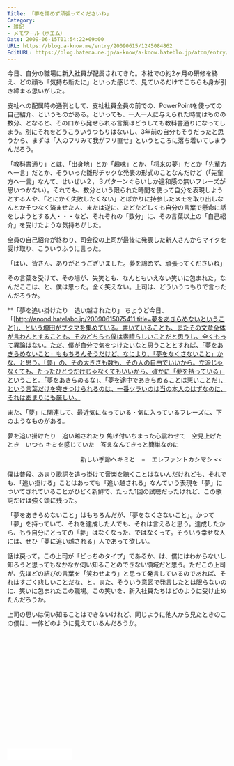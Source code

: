 ```yaml
---
Title: 「夢を諦めず頑張ってくださいね」
Category:
- 雑記
- メモワール（ポエム）
Date: 2009-06-15T01:54:22+09:00
URL: https://blog.a-know.me/entry/20090615/1245084862
EditURL: https://blog.hatena.ne.jp/a-know/a-know.hateblo.jp/atom/entry/12921228815727980040
---
```


今日、自分の職場に新入社員が配属されてきた。本社での約2ヶ月の研修を終え、どの顔も「気持ち新たに」といった感じで、見ているだけでこちらも身が引き締まる思いがした。

支社への配属時の通例として、支社社員全員の前での、PowerPointを使っての自己紹介、というものがある。といっても、一人一人に与えられた時間はものの数分、となると、その口から発せられる言葉はどうしても教科書通りになってしまう。別にそれをどうこういうつもりはないし、3年前の自分もそうだったと思うから、まずは「人のフリみて我がフリ直せ」というところに落ち着いてしまうんだろう。

「教科書通り」とは、「出身地」とか「趣味」とか、「将来の夢」だとか「先輩方へ一言」だとか、そういった雛形チックな発表の形式のことなんだけど（「先輩方へ一言」なんて、せいぜい２，３パターンぐらいしか違和感の無いフレーズが思いつかない）。それでも、数分という限られた時間を使って自分を表現しようとする人や、「とにかく失敗したくない」とばかりに持参したメモを取り出しなんとかそつなく済ませた人、または逆に、たどたどしくも自分の言葉で懸命に話をしようとする人・・・など、それぞれの「数分」に、その言葉以上の「自己紹介」を受けたような気持ちがした。

全員の自己紹介が終わり、司会役の上司が最後に発表した新人さんからマイクを受け取り、こういうふうに言った。

「はい、皆さん、ありがとうございました。夢を諦めず、頑張ってくださいね」

その言葉を受けて、その場が、失笑とも、なんともいえない笑いに包まれた。なんだここは、と、僕は思った。全く笑えない。上司は、どういうつもりで言ったんだろうか。


**「夢を追い掛けたり　追い越されたり」
ちょうど今日、「[http://anond.hatelabo.jp/20090615075411:title=夢をあきらめないということ]」、という増田がブクマを集めている。書いていることも、またその文章全体が言わんとすることも、そのどちらも僕は素晴らしいことだと思うし、全くもって異論はない。ただ、僕が自分で気をつけたいなと思うこととすれば、「夢をあきらめないこと」ももちろんそうだけど、なにより、「夢をなくさないこと」かな、と思う。「夢」の、その大きさも数も、その人の自由でいいから。立派じゃなくても、たったひとつだけじゃなくてもいいから、確かに「夢を持っている」ということ。「夢をあきらめるな」、「夢を途中であきらめることは悪いことだ」、という言葉だけを突きつけられるのは、一番ツラいのは当の本人のはずなのに、それはあまりにも厳しい。

また、「夢」に関連して、最近気になっている・気に入っているフレーズに、下のようなものがある。


>>
夢を追い掛けたり　追い越されたり
焦げ付いちまった心震わせて　空見上げたとき　いつも
キミを感じていた　答えなんてきっと簡単なのに

　　　　　　　　　　　　新しい季節へキミと　−　エレファントカシマシ
<<


僕は普段、あまり歌詞を追っ掛けて音楽を聴くことはないんだけれども、それでも、「追い掛ける」ことはあっても「追い越される」なんていう表現を「夢」についてされていることがひどく新鮮で、たった1回の試聴だったけれど、この歌詞だけは強く頭に残った。

「夢をあきらめないこと」はもちろんだが、「夢をなくさないこと」。かつて「夢」を持っていて、それを達成した人でも、それは言えると思う。達成したから、もう自分にとっての「夢」はなくなった、ではなくって。そういう幸せな人には、ぜひ「夢に追い越される」人であって欲しい。


話は戻って。この上司が「どっちのタイプ」であるか、は、僕にはわからないし知ろうと思ってもなかなか伺い知ることのできない領域だと思う。ただこの上司が、先ほどの結びの言葉を「笑わせよう」と思って発言しているのであれば、それはすごく悲しいことだな、と。また、そういう意図で発言したとは限らないのに、笑いに包まれたこの職場。この笑いを、新入社員たちはどのように受け止めたんだろうか。


上司の思いは伺い知ることはできないけれど、同じように他人から見たときのこの僕は、一体どのように見えているんだろうか。


<script async src="//pagead2.googlesyndication.com/pagead/js/adsbygoogle.js"></script>
<!-- article-bottom2 -->
<ins class="adsbygoogle"
     style="display:inline-block;width:300px;height:250px"
     data-ad-client="ca-pub-3463034538369189"
     data-ad-slot="5274552934"></ins>
<script>
(adsbygoogle = window.adsbygoogle || []).push({});
</script>


<iframe src="//blog.hatena.ne.jp/a-know/a-know.hateblo.jp/subscribe/iframe" allowtransparency="true" frameborder="0" scrolling="no" width="150" height="28"></iframe>
